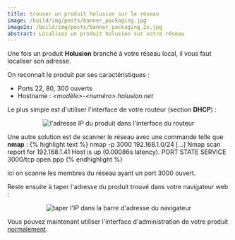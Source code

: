```yaml
---
title: trouver un produit holusion sur le réseau
image: /build/img/posts/banner_packaging.jpg
image2x: /build/img/posts/banner_packaging_2x.jpg
abstract: Localisez un produit holusion sur votre réseau
---
```


Une fois un produit **Holusion** branché à votre réseau local, il vous faut localiser son adresse.

On reconnait le produit par ses caractéristiques :

- Ports 22, 80, 300 ouverts
- Hostname : *<modèle>-<numéro>.holusion.net*

Le plus simple est d'utiliser l'interface de votre routeur (section **DHCP**) :

<center>
  <img class="img-responsive" src="/static/img/posts/packaging/dhcp_ip.png" alt="l'adresse IP du produit dans l'interface du routeur">
</center>

Une autre solution est de scanner le réseau avec une commande telle que **nmap** :
{% highlight text %}
nmap -p 3000 192.168.1.0/24
[...]
Nmap scan report for 192.168.1.41
Host is up (0.00086s latency).
PORT     STATE SERVICE
3000/tcp open  ppp
{% endhighlight %}

ici on scanne les membres du réseau ayant un port 3000 ouvert.

Reste ensuite à taper l'adresse du produit trouvé dans votre navigateur web :

<center>
  <img class="img-responsive" src="/static/img/posts/packaging/browser-URL.png" alt="taper l'IP dans la barre d'adresse du navigateur">
</center>

Vous pouvez maintenant utiliser l'interface d'administration de votre produit [normalement](index).
